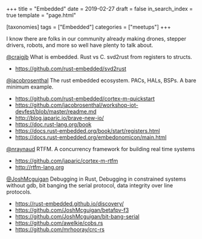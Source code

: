+++
title = "Embedded"
date = 2019-02-27
draft = false
in_search_index = true
template = "page.html"

[taxonomies] 
tags = ["Embedded"]
categories = ["meetups"] 
+++

I know there are folks in our community already making drones, stepper drivers, robots, and more so well have plenty to talk about.

<!-- more -->

[@craigjb](https://github.com/craigjb)
What is embedded. Rust vs C. svd2rust from registers to structs. 
* https://github.com/rust-embedded/svd2rust

[@jacobrosenthal](https://github.com/jacobrosenthal)
The rust embedded ecosystem. PACs, HALs, BSPs. A bare minimum example.

* https://github.com/rust-embedded/cortex-m-quickstart
* https://github.com/jacobrosenthal/workshop-iot-devfest/blob/master/readme.md
* http://blog.japaric.io/brave-new-io/
* https://doc.rust-lang.org/book
* https://docs.rust-embedded.org/book/start/registers.html
* https://docs.rust-embedded.org/embedonomicon/main.html

[@nraynaud](https://github.com/nraynaud)
RTFM. A concurrency framework for building real time systems

* https://github.com/japaric/cortex-m-rtfm
* http://rtfm-lang.org

[@JoshMcguigan](https://github.com/JoshMcguigan)
Debugging in Rust, Debugging in constrained systems without gdb, bit banging the serial protocol, data integrity over line protocols. 

* https://rust-embedded.github.io/discovery/
* https://github.com/JoshMcguigan/betafpv-f3
* https://github.com/JoshMcguigan/bit-bang-serial
* https://github.com/awelkie/cobs.rs
* https://github.com/mrhooray/crc-rs
